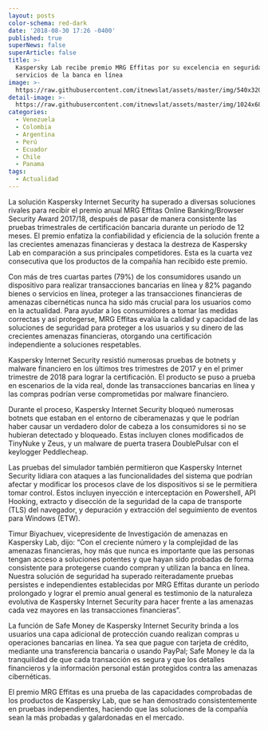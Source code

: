 ```yaml
---
layout: posts
color-schema: red-dark
date: '2018-08-30 17:26 -0400'
published: true
superNews: false
superArticle: false
title: >-
  Kaspersky Lab recibe premio MRG Effitas por su excelencia en seguridad a
  servicios de la banca en línea
image: >-
  https://raw.githubusercontent.com/itnewslat/assets/master/img/540x320/Kaspersky-award-p.jpg
detail-image: >-
  https://raw.githubusercontent.com/itnewslat/assets/master/img/1024x680/Kaspersky-award-g.jpg
categories:
  - Venezuela
  - Colombia
  - Argentina
  - Perú
  - Ecuador
  - Chile
  - Panama
tags:
  - Actualidad
---
```

La solución Kaspersky Internet Security ha superado a diversas soluciones rivales para recibir el premio anual MRG Effitas Online Banking/Browser Security Award 2017/18, después de pasar de manera consistente las pruebas trimestrales de certificación bancaria durante un período de 12 meses. El premio enfatiza la confiabilidad y eficiencia de la solución frente a las crecientes amenazas financieras y destaca la destreza de Kaspersky Lab en comparación a sus principales competidores. Esta es la cuarta vez consecutiva que los productos de la compañía han recibido este premio.

Con más de tres cuartas partes (79%) de los consumidores usando un dispositivo para realizar transacciones bancarias en línea y 82% pagando bienes o servicios en línea, proteger a las transacciones financieras de amenazas cibernéticas nunca ha sido más crucial para los usuarios como en la actualidad. Para ayudar a los consumidores a tomar las medidas correctas y así protegerse, MRG Effitas evalúa la calidad y capacidad de las soluciones de seguridad para proteger a los usuarios y su dinero de las crecientes amenazas financieras, otorgando una certificación independiente a soluciones respetables.

Kaspersky Internet Security resistió numerosas pruebas de botnets y malware financiero en los últimos tres trimestres de 2017 y en el primer trimestre de 2018 para lograr la certificación. El producto se puso a prueba en escenarios de la vida real, donde las transacciones bancarias en línea y las compras podrían verse comprometidas por malware financiero.

Durante el proceso, Kaspersky Internet Security bloqueó numerosas botnets que estaban en el entorno de ciberamenazas y que le podrían haber causar un verdadero dolor de cabeza a los consumidores si no se hubieran detectado y bloqueado. Estas incluyen clones modificados de TinyNuke y Zeus, y un malware de puerta trasera DoublePulsar con el keylogger Peddlecheap.

Las pruebas del simulador también permitieron que Kaspersky Internet Security lidiara con ataques a las funcionalidades del sistema que podrían afectar y modificar los procesos clave de los dispositivos si se le permitiera tomar control. Estos incluyen inyección e interceptación en Powershell, API Hooking, extracto y disección de la seguridad de la capa de transporte (TLS) del navegador, y depuración y extracción del seguimiento de eventos para Windows (ETW).

Timur Biyachuev, vicepresidente de Investigación de amenazas en Kaspersky Lab, dijo: “Con el creciente número y la complejidad de las amenazas financieras, hoy más que nunca es  importante que las personas tengan acceso a soluciones potentes y que hayan sido probadas de forma consistente para protegerse cuando compran y utilizan la banca en línea. Nuestra solución de seguridad ha superado reiteradamente pruebas persistes e independientes establecidas por MRG Effitas durante un período prolongado y lograr el premio anual general es testimonio de la naturaleza evolutiva de Kaspersky Internet Security para hacer frente a las amenazas cada vez mayores en las transacciones financieras”.

La función de Safe Money de Kaspersky Internet Security brinda a los usuarios una capa adicional de protección cuando realizan compras u operaciones bancarias en línea. Ya sea que pague con tarjeta de crédito, mediante una transferencia bancaria o usando PayPal; Safe Money le da la tranquilidad de que cada transacción es segura y que los detalles financieros y la información personal están protegidos contra las amenazas cibernéticas.

El premio MRG Effitas es una prueba de las capacidades comprobadas de los productos de Kaspersky Lab, que se han demostrado consistentemente en pruebas independientes, haciendo que las soluciones de la compañía sean la más probadas y galardonadas en el mercado.
